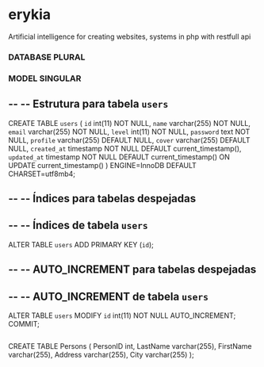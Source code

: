 # erykia

Artificial intelligence for creating websites, systems in php with restfull api

### DATABASE PLURAL

### MODEL SINGULAR

--
-- Estrutura para tabela `users`
--

CREATE TABLE `users` (
`id` int(11) NOT NULL,
`name` varchar(255) NOT NULL,
`email` varchar(255) NOT NULL,
`level` int(11) NOT NULL,
`password` text NOT NULL,
`profile` varchar(255) DEFAULT NULL,
`cover` varchar(255) DEFAULT NULL,
`created_at` timestamp NOT NULL DEFAULT current_timestamp(),
`updated_at` timestamp NOT NULL DEFAULT current_timestamp() ON UPDATE current_timestamp()
) ENGINE=InnoDB DEFAULT CHARSET=utf8mb4;

--
-- Índices para tabelas despejadas
--

--
-- Índices de tabela `users`
--
ALTER TABLE `users`
ADD PRIMARY KEY (`id`);

--
-- AUTO_INCREMENT para tabelas despejadas
--

--
-- AUTO_INCREMENT de tabela `users`
--
ALTER TABLE `users`
MODIFY `id` int(11) NOT NULL AUTO_INCREMENT;
COMMIT;

```php

```

CREATE TABLE Persons (
PersonID int, LastName varchar(255), FirstName varchar(255), Address varchar(255), City varchar(255)
);
